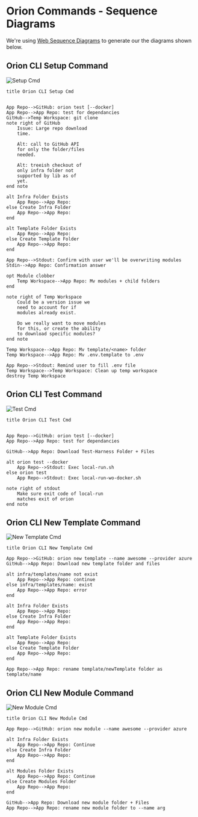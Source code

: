 # Orion Commands - Sequence Diagrams

We're using [Web Sequence Diagrams](https://www.websequencediagrams.com/) to generate our the diagrams shown below.

## Orion CLI Setup Command

![Setup Cmd](img/orion_setup_cmd_seq.png)

```
title Orion CLI Setup Cmd


App Repo-->GitHub: orion test [--docker]
App Repo-->App Repo: test for dependancies
GitHub-->Temp Workspace: git clone
note right of GitHub
    Issue: Large repo download
    time.

    Alt: call to GitHub API 
    for only the folder/files
    needed.
    
    Alt: treeish checkout of 
    only infra folder not
    supported by lib as of 
    yet.
end note

alt Infra Folder Exists
    App Repo-->App Repo:
else Create Infra Folder
    App Repo-->App Repo:
end

alt Template Folder Exists
    App Repo-->App Repo:
else Create Template Folder
    App Repo-->App Repo:
end

App Repo-->Stdout: Confirm with user we'll be overwriting modules
Stdin-->App Repo: Confirmation answer

opt Module clobber
    Temp Workspace-->App Repo: Mv modules + child folders
end

note right of Temp Workspace
    Could be a version issue we
    need to account for if 
    modules already exist.
    
    Do we really want to move modules
    for this, or create the ability
    to download specific modules?
end note

Temp Workspace-->App Repo: Mv template/<name> folder
Temp Workspace-->App Repo: Mv .env.template to .env

App Repo-->Stdout: Remind user to fill .env file
Temp Workspace-->Temp Workspace: Clean up temp workspace
destroy Temp Workspace
```

## Orion CLI Test Command

![Test Cmd](img/orion_test_cmd_seq.png)

```
title Orion CLI Test Cmd


App Repo-->GitHub: orion test [--docker]
App Repo-->App Repo: test for dependancies

GitHub-->App Repo: Download Test-Harness Folder + Files

alt orion test --docker
    App Repo-->Stdout: Exec local-run.sh
else orion test
    App Repo-->Stdout: Exec local-run-wo-docker.sh
    
note right of stdout
    Make sure exit code of local-run
    matches exit of orion
end note
```

## Orion CLI New Template Command

![New Template Cmd](img/orion_new_temp_cmd_seq.png)

```
title Orion CLI New Template Cmd

App Repo-->GitHub: orion new template --name awesome --provider azure
GitHub-->App Repo: Download new template folder and files

alt infra/templates/name not exist
    App Repo-->App Repo: continue
else infra/templates/name: exist
    App Repo-->App Repo: error
end

alt Infra Folder Exists
    App Repo-->App Repo:
else Create Infra Folder
    App Repo-->App Repo:
end

alt Template Folder Exists
    App Repo-->App Repo:
else Create Template Folder
    App Repo-->App Repo:
end

App Repo-->App Repo: rename template/newTemplate folder as template/name
```

## Orion CLI New Module Command

![New Module Cmd](img/orion_new_module_cmd_seq.png)

```
title Orion CLI New Module Cmd

App Repo-->GitHub: orion new module --name awesome --provider azure

alt Infra Folder Exists
    App Repo-->App Repo: Continue
else Create Infra Folder
    App Repo-->App Repo:
end

alt Modules Folder Exists
    App Repo-->App Repo: Continue
else Create Modules Folder
    App Repo-->App Repo:
end

GitHub-->App Repo: Download new module folder + Files
App Repo-->App Repo: rename new module folder to --name arg
```